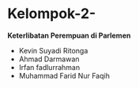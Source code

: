 # Kelompok-2-
**Keterlibatan Perempuan di Parlemen** <br/>
- Kevin Suyadi Ritonga
- Ahmad Darmawan
- Irfan fadlurrahman
- Muhammad Farid Nur Faqih 
